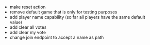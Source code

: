 * make reset action
* remove default game that is only for testing purposes
* add player name capability (so far all players have the same default value)
* add clear all votes
* add clear my vote
* change join endpoint to accept a name as path